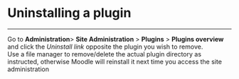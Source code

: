 # Uninstalling a plugin
***

Go to **Administration**> **Site Administration** > **Plugins** > **Plugins overview** and click the _Uninstall link_ opposite the plugin you wish to remove.<br>
Use a file manager to remove/delete the actual plugin directory as instructed, otherwise Moodle will reinstall it next time you access the site administration
